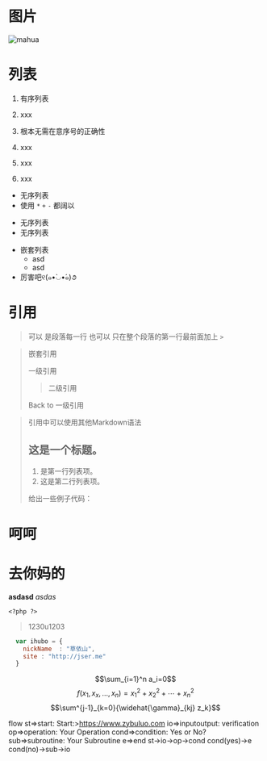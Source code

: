 
# 图片
![mahua](http://mahua.jser.me/mahua-logo.jpg)

# 列表
1. 有序列表
2. xxx

1. 根本无需在意序号的正确性
1. xxx
3. xxx
8. xxx

+ 无序列表
+ 使用 `*` `+` `-` 都阔以
- 无序列表
- 无序列表

* 嵌套列表
   * asd
   * asd
* 厉害吧୧(๑•̀◡•́๑)૭

# 引用
>可以 是段落每一行
>也可以 只在整个段落的第一行最前面加上 `>`

>嵌套引用
> 
> 一级引用
> > 二级引用
>
> Back to 一级引用

>引用中可以使用其他Markdown语法
> ## 这是一个标题。
> 
> 1. 是第一行列表项。
> 2. 这是第二行列表项。
> 
> 给出一些例子代码：

# 呵呵

# 去你妈的

**asdasd**
*asdas*

`<?php ?>`

>1230u1203

```javascript
  var ihubo = {
    nickName  : "草依山",
    site : "http://jser.me"
  }
```

$$\sum_{i=1}^n a_i=0$$
$$f(x_1,x_x,\ldots,x_n) = x_1^2 + x_2^2 + \cdots + x_n^2 $$
$$\sum^{j-1}_{k=0}{\widehat{\gamma}_{kj} z_k}$$

flow
st=>start: Start:>https://www.zybuluo.com
io=>inputoutput: verification
op=>operation: Your Operation
cond=>condition: Yes or No?
sub=>subroutine: Your Subroutine
e=>end
st->io->op->cond
cond(yes)->e
cond(no)->sub->io